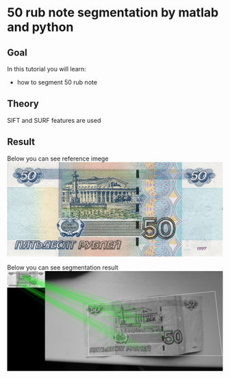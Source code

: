 50 rub note segmentation by matlab and python
==========================

Goal
----

In this tutorial you will learn:
-	how to segment 50 rub note

Theory
------

SIFT and SURF features are used

Result
------
Below you can see reference imege
![Reference image](/www/images/box.jpg)

Below you can see segmentation result
![Result of segmentation](/www/images/out.jpg)
